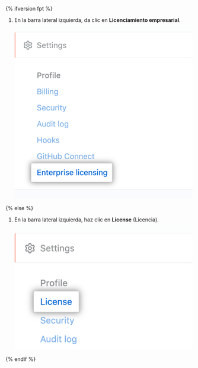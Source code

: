 {% ifversion fpt %}

1. En la barra lateral izquierda, da clic en **Licenciamiento empresarial**. ![Pestaña de "Licencias empresariales" en la barra lateral de configuración para la cuenta empresarial](/assets/images/help/enterprises/enterprise-licensing-tab.png)

{% else %}

1. En la barra lateral izquierda, haz clic en **License** (Licencia). ![Pestaña de "Licencia" en la barra lateral de configuración para la cuenta empresarial](/assets/images/enterprise/enterprise-server/license.png)

{% endif %}
